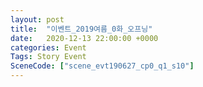 ```yaml
---
layout: post
title:  "이벤트_2019여름_0화_오프닝"
date:   2020-12-13 22:00:00 +0000
categories: Event
Tags: Story Event
SceneCode: ["scene_evt190627_cp0_q1_s10"]
---
```

